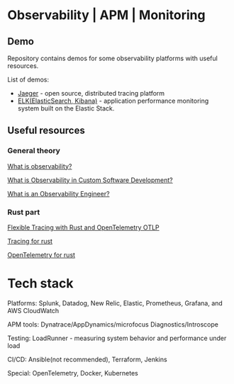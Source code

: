 # Observability | APM | Monitoring

## Demo

Repository contains demos for some observability platforms with useful resources. 

List of demos:
* [Jaeger](./jaeger/Readme.md) - open source, distributed tracing platform
* [ELK(ElasticSearch, Kibana)](./elk/Readme.md) - application performance monitoring system built on the Elastic Stack.

## Useful resources

### General theory

[What is observability?](https://www.dynatrace.com/news/blog/what-is-observability-2/)

[What is Observability in Custom Software Development?](https://www.eteam.io/blog/what-is-observability-in-custom-software-development?utm_source=Referral&utm_medium=Medium&utm_campaign=Blog+Sharing)

[What is an Observability Engineer?](https://www.observo.ai/post/what-is-observability-engineer)

### Rust part

[Flexible Tracing with Rust and OpenTelemetry OTLP](https://broch.tech/posts/rust-tracing-opentelemetry/)

[Tracing for rust](https://docs.rs/tracing/latest/tracing/)

[OpenTelemetry for rust](https://docs.rs/opentelemetry/latest/opentelemetry/)

# Tech stack

Platforms: Splunk, Datadog, New Relic, Elastic, Prometheus, Grafana, and AWS CloudWatch

APM tools: Dynatrace/AppDynamics/microfocus Diagnostics/Introscope

Testing: LoadRunner - measuring system behavior and performance under load

CI/CD: Ansible(not recommended), Terraform, Jenkins

Special: OpenTelemetry, Docker, Kubernetes

